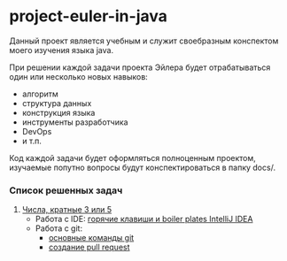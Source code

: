 # project-euler-in-java

Данный проект является учебным и служит своебразным конспектом моего изучения языка java.

При решении каждой задачи проекта Эйлера будет отрабатываться один или несколько новых навыков:
* алгоритм
* структура данных
* конструкция языка
* инструменты разработчика
* DevOps
* и т.п.

Код каждой задачи будет оформляться полноценным проектом, изучаемые попутно вопросы будут конспектироваться в папку docs/.

### Список решенных задач

1. [Числа, кратные 3 или 5](problem-1/README.md)
   * Работа с IDE: [горячие клавиши и boiler plates IntelliJ IDEA](../doc-files/intellij-idea-hot-keys-and-boilerplates.md)
   * Работа с git:
       * [основные команды git](../doc-files/git-commands.md)
       * [создание pull request](../doc-files/pull-request-example.md)